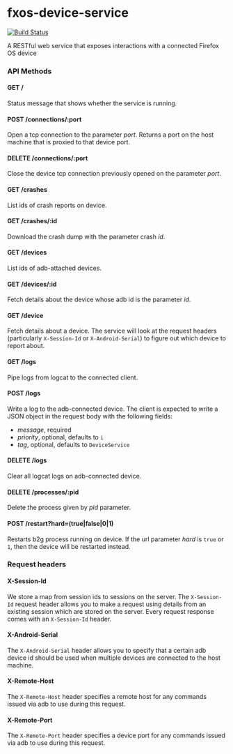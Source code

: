 # fxos-device-service

[![Build Status](https://travis-ci.org/mozilla-b2g/fxos-device-service.png?branch=master)](https://travis-ci.org/mozilla-b2g/fxos-device-service)

A RESTful web service that exposes interactions with a connected Firefox OS device

### API Methods

#### GET /

Status message that shows whether the service is running.

#### POST /connections/:port

Open a tcp connection to the parameter *port*. Returns a port on the
host machine that is proxied to that device port.

#### DELETE /connections/:port

Close the device tcp connection previously opened on the parameter
*port*.

#### GET /crashes

List ids of crash reports on device.

#### GET /crashes/:id

Download the crash dump with the parameter crash *id*.

#### GET /devices

List ids of adb-attached devices.

#### GET /devices/:id

Fetch details about the device whose adb id is the parameter *id*.

#### GET /device

Fetch details about a device. The service will look at the request
headers (particularly `X-Session-Id` or `X-Android-Serial`) to
figure out which device to report about.

#### GET /logs

Pipe logs from logcat to the connected client.

#### POST /logs

Write a log to the adb-connected device. The client is expected to write
a JSON object in the request body with the following fields:

+ _message_, required
+ _priority_, optional, defaults to `i`
+ _tag_, optional, defaults to `DeviceService`

#### DELETE /logs

Clear all logcat logs on adb-connected device.

#### DELETE /processes/:pid

Delete the process given by *pid* parameter.

#### POST /restart?hard=(true|false|0|1)

Restarts b2g process running on device. If the url parameter *hard* is
`true` or `1`, then the device will be restarted instead.

### Request headers

#### X-Session-Id

We store a map from session ids to sessions on the server. The `X-Session-Id`
request header allows you to make a request using details from an
existing session which are stored on the server. Every request response
comes with an `X-Session-Id` header.

#### X-Android-Serial

The `X-Android-Serial` header allows you to specify that a certain adb
device id should be used when multiple devices are connected to the host
machine.

#### X-Remote-Host

The `X-Remote-Host` header specifies a remote host for any commands
issued via adb to use during this request.

#### X-Remote-Port

The `X-Remote-Port` header specifies a device port for any commands
issued via adb to use during this request.
